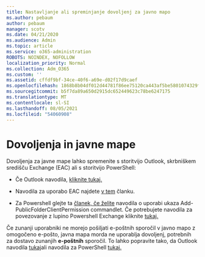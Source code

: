 ```yaml
---
title: Nastavljanje ali spreminjanje dovoljenj za javno mapo
ms.author: pebaum
author: pebaum
manager: scotv
ms.date: 04/21/2020
ms.audience: Admin
ms.topic: article
ms.service: o365-administration
ROBOTS: NOINDEX, NOFOLLOW
localization_priority: Normal
ms.collection: Adm_O365
ms.custom: ''
ms.assetid: cffdf9bf-34ce-40f6-a69e-d02f17d9caef
ms.openlocfilehash: 1868b8b04df012d44781f86ee75120ca443af5be5801074329f17c0e40a5acc7
ms.sourcegitcommit: b5f7da89a650d2915dc652449623c78be6247175
ms.translationtype: MT
ms.contentlocale: sl-SI
ms.lasthandoff: 08/05/2021
ms.locfileid: "54060908"
---
```

# <a name="permissions-and-public-folders"></a>Dovoljenja in javne mape

Dovoljenja za javne mape lahko spremenite s storitvijo Outlook, skrbniškem središču Exchange (EAC) ali s storitvijo PowerShell:
  
- Če Outlook navodila, [kliknite tukaj.](https://support.office.com/article/Set-or-change-permissions-for-a-public-folder-b2e0440c-7873-48ec-9ff2-b1a20b723005.aspx)
    
- Navodila za uporabo EAC najdete [v tem](https://technet.microsoft.com/library/jj651147%28v=exchg.150%29.aspx.aspx#Anchor_1) članku. 
    
- Za Powershell glejte ta [članek, če želite](https://technet.microsoft.com/library/bb124743%28v=exchg.160%29.aspx.aspx) navodila o uporabi ukaza Add-PublicFolderClientPermission commandlet. Če potrebujete navodila za povezovanje z lupino Powershell Exchange kliknite [tukaj.](https://technet.microsoft.com/library/jj984289%28v=exchg.160%29.aspx.aspx)
    
Če zunanji uporabniki ne morejo pošiljati e-poštnih sporočil v javno mapo z omogočeno e-pošto, javna mapa morda ne uporablja dovoljenj, potrebnih za dostavo zunanjih **e-poštnih** sporočil. To lahko popravite tako, da Outlook navodila [tukaj](https://technet.microsoft.com/library/aa997560%28v=exchg.150%29.aspx.aspx#Anchor_1)ali navodila za PowerShell [tukaj.](https://support.microsoft.com/help/2984402/-5.7.1-smtp-550-5.7.1-resolver.rst.authrequired-nondelivery-report-when-external-users-try-to-send-mail-to-mail-enabled-public-folders-in-office-365.aspx)
  

